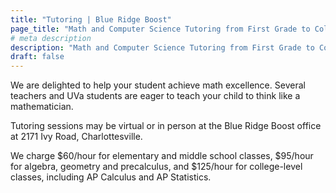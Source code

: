 ```yaml
---
title: "Tutoring | Blue Ridge Boost"
page_title: "Math and Computer Science Tutoring from First Grade to College"
# meta description
description: "Math and Computer Science Tutoring from First Grade to College"
draft: false
---
```


We are delighted to help your student achieve math excellence. Several teachers and UVa students are eager to teach your child to think like a mathematician.

Tutoring sessions may be virtual or in person at the Blue Ridge Boost office at 2171 Ivy Road, Charlottesville.

We charge $60/hour for elementary and middle school classes, $95/hour for algebra, geometry and precalculus, and $125/hour for college-level classes, including AP Calculus and AP Statistics.